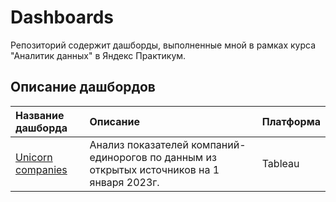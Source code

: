 # Dashboards

Репозиторий содержит дашборды, выполненные мной в рамках курса "Аналитик данных" в Яндекс Практикум.

## Описание дашбордов

| Название дашборда | Описание | Платформа | 
| :---------------------- | :---------------------- | :---------------------- |
| [Unicorn companies](https://github.com/pozdniakova-natalia/Data-Analysis-Projects/tree/main/Ad_sources_analysis) | Анализ показателей компаний-единорогов по данным из открытых источников на 1 января 2023г. | Tableau |

